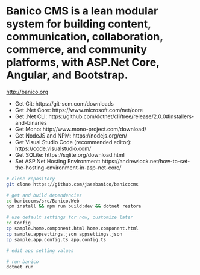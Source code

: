 # Banico CMS is a lean modular system for building content, communication, collaboration, commerce, and community platforms, with ASP.Net Core, Angular, and Bootstrap.

http://banico.org

<ul>
    <li>Get Git: https://git-scm.com/downloads</li>
    <li>Get .Net Core: https://www.microsoft.com/net/core</li>
    <li>Get .Net CLI: https://github.com/dotnet/cli/tree/release/2.0.0#installers-and-binaries</li>
    <li>Get Mono: http://www.mono-project.com/download/</li>
    <li>Get NodeJS and NPM: https://nodejs.org/en/</li>
    <li>Get Visual Studio Code (recommended editor): https://code.visualstudio.com/</li>
    <li>Get SQLite: https://sqlite.org/download.html</li> 
    <li>Set ASP.Net Hosting Environment: https://andrewlock.net/how-to-set-the-hosting-environment-in-asp-net-core/</li>
</ul>

```bash
# clone repository
git clone https://github.com/jasebanico/banicocms

# get and build dependencies
cd banicocms/src/Banico.Web
npm install && npm run build:dev && dotnet restore

# use default settings for now, customize later
cd Config
cp sample.home.component.html home.component.html
cp sample.appsettings.json appsettings.json
cp sample.app.config.ts app.config.ts

# edit app setting values

# run banico
dotnet run
```
